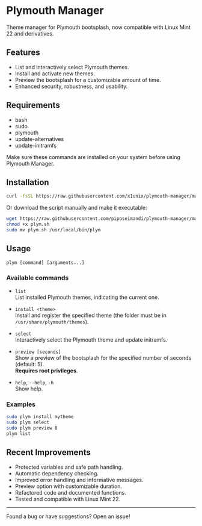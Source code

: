 # Plymouth Manager

Theme manager for Plymouth bootsplash, now compatible with Linux Mint 22 and derivatives.

## Features

- List and interactively select Plymouth themes.
- Install and activate new themes.
- Preview the bootsplash for a customizable amount of time.
- Enhanced security, robustness, and usability.

## Requirements

- bash
- sudo
- plymouth
- update-alternatives
- update-initramfs

Make sure these commands are installed on your system before using Plymouth Manager.

## Installation

```bash
curl -fsSL https://raw.githubusercontent.com/x1unix/plymouth-manager/master/install.sh | bash
```
Or download the script manually and make it executable:

```bash
wget https://raw.githubusercontent.com/piposeimandi/plymouth-manager/main/plym.sh
chmod +x plym.sh
sudo mv plym.sh /usr/local/bin/plym
```

## Usage

```
plym [command] [arguments...]
```

### Available commands

- `list`  
  List installed Plymouth themes, indicating the current one.

- `install <theme>`  
  Install and register the specified theme (the folder must be in `/usr/share/plymouth/themes`).

- `select`  
  Interactively select the Plymouth theme and update initramfs.

- `preview [seconds]`  
  Show a preview of the bootsplash for the specified number of seconds (default: 5).  
  **Requires root privileges**.

- `help`, `--help`, `-h`  
  Show help.

### Examples

```bash
sudo plym install mytheme
sudo plym select
sudo plym preview 8
plym list
```

## Recent Improvements

- Protected variables and safe path handling.
- Automatic dependency checking.
- Improved error handling and informative messages.
- Preview option with customizable duration.
- Refactored code and documented functions.
- Tested and compatible with Linux Mint 22.

---

Found a bug or have suggestions? Open an issue!
